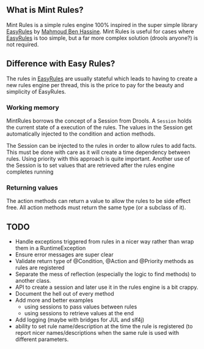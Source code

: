 ## What is Mint Rules?
Mint Rules is a simple rules engine 100% inspired in the super simple library [EasyRules](http://www.easyrules.org/)
by [Mahmoud Ben Hassine](https://github.com/benas). Mint Rules is useful for cases where
[EasyRules](http://www.easyrules.org/) is too simple, but a far more complex solution (drools anyone?) is not
required.

## Difference with Easy Rules?
The rules in [EasyRules](http://www.easyrules.org/) are usually stateful which leads to having to create a new rules engine per thread, this is the
price to pay for the beauty and simplicity of EasyRules.

### Working memory
MintRules borrows the concept of a Session from Drools. A `Session` holds the current state of a
execution of the rules. The values in the Session get automatically injected to the condition and action methods.

The Session can be injected to the rules in order to allow rules to add facts. This must be done with care as
it will create a time dependency between rules. Using priority with this approach is quite important. Another use of
the Session is to set values that are retrieved after the rules engine completes running

### Returning values
The action methods can return a value to allow the rules to be side effect free. All action methods must return the same
type (or a subclass of it).


## TODO

* Handle exceptions triggered from rules in a nicer way rather than wrap them in a RuntimeException
* Ensure error messages are super clear
* Validate return type of @Condition, @Action and @Priority methods as rules are registered
* Separate the mess of reflection (especially the logic to find methods) to another class.
* API to create a session and later use it in the rules engine is a bit crappy.
* Document the hell out of every method
* Add more and better examples
    * using sessions to pass values between rules
    * using sessions to retrieve values at the end
* Add logging (maybe with bridges for JUL and slf4j)
* ability to set rule name/description at the time the rule is registered (to report nicer names/descriptions when
  the same rule is used with different parameters.